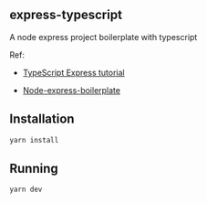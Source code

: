 ## express-typescript
A node express project boilerplate with typescript

Ref:

- [TypeScript Express tutorial](https://wanago.io/courses/typescript-express-tutorial/)

- [Node-express-boilerplate](https://github.com/hagopj13/node-express-boilerplate?fbclid=IwAR32hbEL6N4aKZY1fEJD8F-wdGXoJkW16Uy-HMSDSoOQ6A2poLoQ7QK8b70#features)
## Installation

```bash
yarn install
```

## Running

```bash
yarn dev
```
